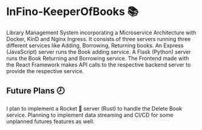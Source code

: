 # InFino-KeeperOfBooks 📚
Library Management System incorporating a Microservice Architecture with Docker, KinD and Nginx Ingress. It consists of three servers running three different services like Adding, Borrowing, Returning books. An Express (JavaScript) server runs the Book adding service. A Flask (Python) server runs the Book Returning and Borrowing service. The Frontend made with the React Framework makes API calls to  the respective backend server to provide the respective service.

## Future Plans 🕗
I plan to implement a Rocket 🚀 server (Rust) to handle the Delete Book service. Planning to implement data streaming and CI/CD for some unplanned futures features as well.
